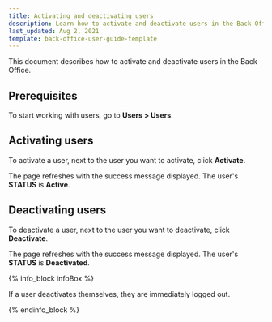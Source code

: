 ```yaml
---
title: Activating and deactivating users
description: Learn how to activate and deactivate users in the Back Office
last_updated: Aug 2, 2021
template: back-office-user-guide-template
---
```


This document describes how to activate and deactivate users in the Back Office.

## Prerequisites

To start working with users, go to **Users&nbsp;<span aria-label="and then">></span> Users**.

## Activating users

To activate a user, next to the user you want to activate, click **Activate**.

The page refreshes with the success message displayed. The user's **STATUS** is **Active**.

## Deactivating users

To deactivate a user, next to the user you want to deactivate, click **Deactivate**.

The page refreshes with the success message displayed. The user's **STATUS** is **Deactivated**.

{% info_block infoBox %}

If a user deactivates themselves, they are immediately logged out.

{% endinfo_block %}
